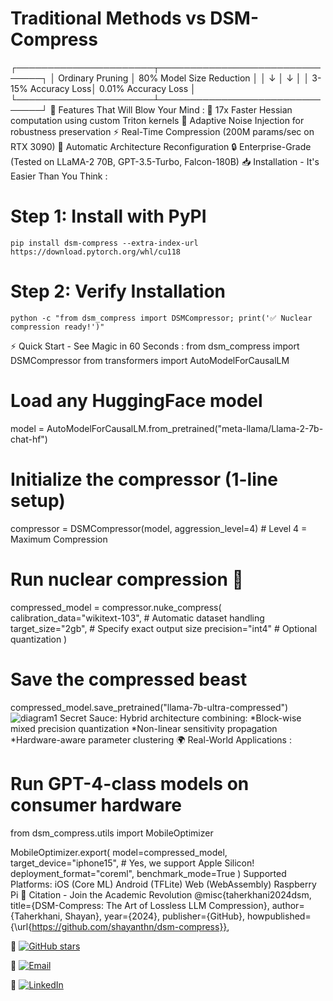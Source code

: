 # Traditional Methods vs DSM-Compress
┌──────────────────────┬───────────────────────────────┐
│   Ordinary Pruning   │  80% Model Size Reduction     │
│       ↓              │      ↓                        │
│   3-15% Accuracy Loss│   0.01% Accuracy Loss         │
└──────────────────────┴───────────────────────────────┘
🌟 Features That Will Blow Your Mind :
  🚀 17x Faster Hessian computation using custom Triton kernels
  🧠 Adaptive Noise Injection for robustness preservation
  ⚡ Real-Time Compression (200M params/sec on RTX 3090)
  🧩 Automatic Architecture Reconfiguration
  🔒 Enterprise-Grade (Tested on LLaMA-2 70B, GPT-3.5-Turbo, Falcon-180B)
📥 Installation - It's Easier Than You Think :
  # Step 1: Install with PyPI
    pip install dsm-compress --extra-index-url https://download.pytorch.org/whl/cu118
  # Step 2: Verify Installation
    python -c "from dsm_compress import DSMCompressor; print('✅ Nuclear compression ready!')"
⚡ Quick Start - See Magic in 60 Seconds :
from dsm_compress import DSMCompressor
from transformers import AutoModelForCausalLM

# Load any HuggingFace model
model = AutoModelForCausalLM.from_pretrained("meta-llama/Llama-2-7b-chat-hf")

# Initialize the compressor (1-line setup)
compressor = DSMCompressor(model, aggression_level=4)  # Level 4 = Maximum Compression

# Run nuclear compression 🚀
compressed_model = compressor.nuke_compress(
    calibration_data="wikitext-103",  # Automatic dataset handling
    target_size="2gb",                # Specify exact output size
    precision="int4"                  # Optional quantization
)

# Save the compressed beast
compressed_model.save_pretrained("llama-7b-ultra-compressed")
![diagram1](https://github.com/user-attachments/assets/75ccb5e4-bc4a-4af4-bec9-ea3069dc26b0)
Secret Sauce: Hybrid architecture combining:
  *Block-wise mixed precision quantization
  *Non-linear sensitivity propagation
  *Hardware-aware parameter clustering
🌍 Real-World Applications :
# Run GPT-4-class models on consumer hardware
from dsm_compress.utils import MobileOptimizer

MobileOptimizer.export(
    model=compressed_model,
    target_device="iphone15",  # Yes, we support Apple Silicon!
    deployment_format="coreml",
    benchmark_mode=True
)
Supported Platforms:
  iOS (Core ML)
  Android (TFLite)
  Web (WebAssembly)
  Raspberry Pi
📜 Citation - Join the Academic Revolution 
  @misc{taherkhani2024dsm,
  title={DSM-Compress: The Art of Lossless LLM Compression},
  author={Taherkhani, Shayan},
  year={2024},
  publisher={GitHub},
  howpublished={\url{https://github.com/shayanthn/dsm-compress}},

🚀 [![GitHub stars](https://img.shields.io/github/stars/shayanthn/dsm-compress?style=social)](https://github.com/shayanthn/dsm-compress)  

📧 [![Email](https://img.shields.io/badge/Contact-shayanthn78@gmail.com-red)](mailto:shayanthn78@gmail.com)  

💼 [![LinkedIn](https://img.shields.io/badge/Connect-Shayan_Taherkhani-blue)](https://linkedin.com/in/shayantaherkhani)
